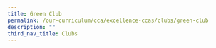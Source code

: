 ```yaml
---
title: Green Club
permalink: /our-curriculum/cca/excellence-ccas/clubs/green-club
description: ""
third_nav_title: Clubs
---
```

